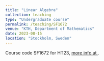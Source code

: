```yaml
---
title: "Linear Algebra"
collection: teaching
type: "Undergraduate course"
permalink: /teaching/SF1672
venue: "KTH, Department of Mathematics"
date: 2023-08-15
location: "Stockholm, Sweden"
---
```


Course code SF1672 for HT23, [more info at ](https://www.kth.se/student/kurser/kurs/SF1672).